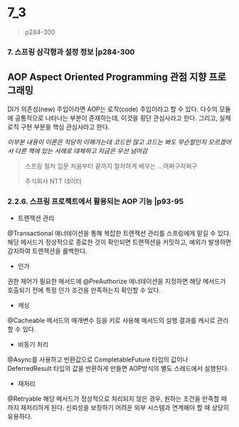 # 7\_3

> p284-300

### 7. 스프링 삼각형과 설정 정보 \|p284-300

## AOP Aspect Oriented Programming 관점 지향 프로그래밍

DI가 의존성\(new\) 주입이라면 AOP는 로직\(code\) 주입이라고 할 수 있다. 다수의 모듈에 공통적으로 나타나는 부분이 존재하는데, 이것을 횡단 관심사라고 한다. 그리고, 실제 로직 구현 부분을 핵심 관심사라고 한다.

_이부분 내용이 이론은 적당히 이해가는데 코드만 많고 코드는 봐도 무슨말인지 모르겠어서 다른 책에 있는 사례로 대체하고 지금은 우선 넘어감_

> 스프링 철저 입문 처음부터 끝까지 철저하게 배우는 ...어쩌구저쩌구
>
> 주식회사 NTT 데이터

### 2.2.6. 스프링 프로젝트에서 활용되는 AOP 기능 \|p93-95

* 트랜잭션 관리

@Transactional 애너테이션을 통해 복잡한 트랜잭션 관리를 스프링에게 맡길 수 있다. 해당 메서드가 정상적으로 종료한 것이 확인되면 트랜잭션을 커밋하고, 예외가 발생하면 감지하여 트랜잭션을 롤백한다.

* 인가

권한 제어가 필요한 메서드에 @PreAuthorize 애너테이션을 지정하면 해당 메서드가 호출되기 전에 특정 인가 조건을 만족하는지 확인할 수 있다.

* 캐싱

@Cacheable 메서드의 매개변수 등을 키로 사용해 메서드의 실행 결과를 캐시로 관리할 수 있다.

* 비동기 처리

@Async를 사용하고 반환값으로 CompletableFuture 타입의 값이나 DeferredResult 타입의 값을 반환하게 만들면 AOP방식의 별도 스레드에서 실행된다.

* 재처리

@Retryable 해당 메서드가 정상적으로 처리되지 않은 경우, 원하는 조건을 만족할 때까지 재처리하게 된다. 신뢰성을 보장하기 어려운 외부 시스템과 연계해야 할 때 상당히 유용하다.

